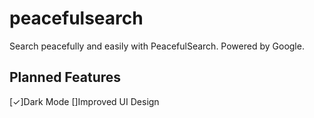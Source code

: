 # peacefulsearch
Search peacefully and easily with PeacefulSearch. Powered by Google.

## Planned Features
[✓]Dark Mode
[]Improved UI Design
